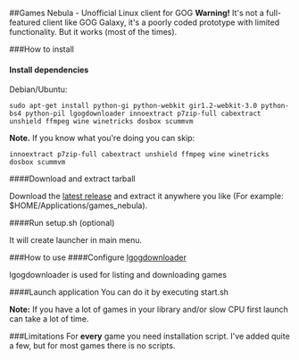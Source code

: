 ##Games Nebula - Unofficial Linux client for GOG
**Warning!** It's not a full-featured client like GOG Galaxy, it's a poorly coded prototype with limited functionality. But it works (most of the times).

###How to install
#### Install dependencies

Debian/Ubuntu:

    sudo apt-get install python-gi python-webkit gir1.2-webkit-3.0 python-bs4 python-pil lgogdownloader innoextract p7zip-full cabextract unshield ffmpeg wine winetricks dosbox scummvm 

**Note.** If you know what you're doing you can skip: 

    innoextract p7zip-full cabextract unshield ffmpeg wine winetricks dosbox scummvm

####Download and extract tarball

Download the [latest release](https://github.com/yancharkin/games_nebula/releases) and extract it anywhere you like (For example: $HOME/Applications/games_nebula).

####Run setup.sh (optional)

It will create launcher in main menu.

###How to use
####Configure [lgogdownloader](https://github.com/Sude-/lgogdownloader)

lgogdownloader is used for listing and downloading games

####Launch application
You can do it by executing start.sh

**Note:** If you have a lot of games in your library and/or slow CPU first launch can take a lot of time.

###Limitations
For **every** game you need installation script. I've added quite a few, but for most games there is no scripts.